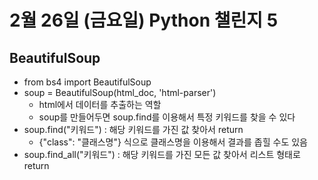 # 2월 26일 (금요일) Python 챌린지 5

## BeautifulSoup
- from bs4 import BeautifulSoup
- soup = BeautifulSoup(html_doc, 'html-parser')
    - html에서 데이터를 추출하는 역할
    - soup를 만들어두면 soup.find를 이용해서 특정 키워드를 찾을 수 있다
- soup.find("키워드") : 해당 키워드를 가진 값 찾아서 return
    - {"class": "클래스명"} 식으로 클래스명을 이용해서 결과를 좁힐 수도 있음
- soup.find_all("키워드") : 해당 키워드를 가진 모든 값 찾아서 리스트 형태로 return